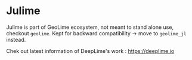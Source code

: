 # Julime

Julime is part of GeoLime ecosystem, not meant to stand alone use, checkout `geolime`.
Kept for backward compatibility -> move to `geolime_jl` instead.

Chek out latest information of DeepLime's work : <https://deeplime.io>
